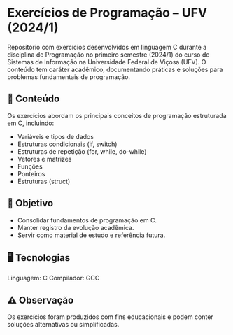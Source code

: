# Exercícios de Programação – UFV (2024/1)

Repositório com exercícios desenvolvidos em linguagem C durante a disciplina de Programação no primeiro semestre (2024/1) do curso de Sistemas de Informação na Universidade Federal de Viçosa (UFV).
O conteúdo tem caráter acadêmico, documentando práticas e soluções para problemas fundamentais de programação.

## 📂 Conteúdo

Os exercícios abordam os principais conceitos de programação estruturada em C, incluindo:
- Variáveis e tipos de dados
- Estruturas condicionais (if, switch)
- Estruturas de repetição (for, while, do-while)
- Vetores e matrizes
- Funções
- Ponteiros
- Estruturas (struct)

## 🚀 Objetivo

- Consolidar fundamentos de programação em C.
- Manter registro da evolução acadêmica.
- Servir como material de estudo e referência futura.

## 🖥️ Tecnologias

Linguagem: C
Compilador: GCC

## ⚠️ Observação

Os exercícios foram produzidos com fins educacionais e podem conter soluções alternativas ou simplificadas.
